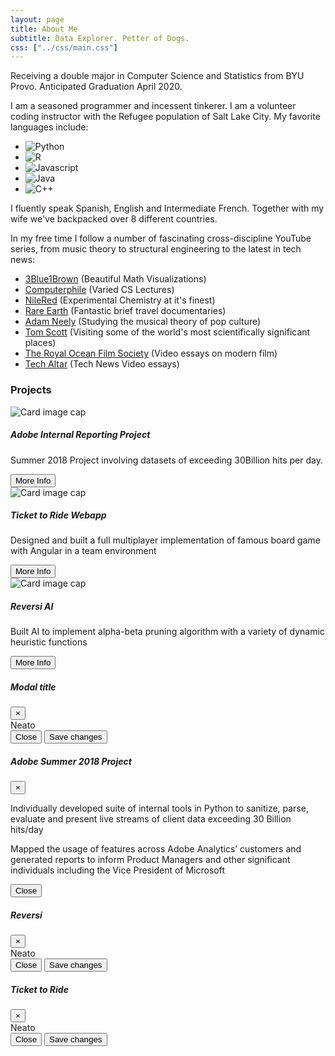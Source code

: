 ```yaml
---
layout: page
title: About Me
subtitle: Data Explorer. Petter of Dogs.
css: ["../css/main.css"]
---
```


<p class="about-text">
<span class="fa fa-graduation-cap about-icon"></span>

Receiving a double major in Computer Science and Statistics from BYU Provo.
Anticipated Graduation April 2020.
</p>



<p class="about-text">
    <span class="fa fa-code about-icon"></span>
    I am a seasoned programmer and incessent tinkerer. I am a volunteer coding instructor with the Refugee population of Salt Lake City. My favorite languages include:
    <div>
      <ul class="list-inline">
        <li class="list-inline-item">
          <span>
            <img src="/img/languages/python.png" alt="Python" class="img-thumbnail language-list-item">
          </span>
        </li>
        <li class="list-inline-item">
          <span>
            <img src="/img/languages/r.png" alt="R" class="img-thumbnail language-list-item">
          </span>
        </li>
        <li class="list-inline-item">
          <span>
            <img src="/img/languages/javascript.png" alt="Javascript" class="img-thumbnail language-list-item">
          </span>
        </li>
        <li class="list-inline-item">
          <span>
            <img src="/img/languages/java.webp" alt="Java" class="img-thumbnail language-list-item">
          </span>
        </li>
        <li class="list-inline-item">
          <span>
            <img src="/img/languages/c++.png" alt="C++" class="img-thumbnail language-list-item" >
          </span>
        </li>
      </ul>
    </div>
</p>

<p class="about-text">
    <span class="fa fa-globe-americas about-icon"></span>
    I fluently speak Spanish, English and Intermediate French. Together with my wife we've backpacked over 8 different countries.
</p>

<p class="about-text">
    <span class="fab fa-youtube about-icon"></span>
    In my free time I follow a number of fascinating cross-discipline YouTube series, from music theory to structural engineering to the latest in tech news:
    <ul>
        <li><a href="https://www.youtube.com/channel/UCYO_jab_esuFRV4b17AJtAw">3Blue1Brown</a> (Beautiful Math Visualizations)</li>
        <li><a href="https://www.youtube.com/user/Computerphile">Computerphile</a> (Varied CS Lectures)</li>
        <li><a href="https://www.youtube.com/user/TheRedNile">NileRed</a> (Experimental Chemistry at it's finest)</li>
        <li><a href="https://www.youtube.com/user/ColChrisHadfield">Rare Earth</a> (Fantastic brief travel documentaries)</li>
        <li><a href="https://www.youtube.com/user/havic5">Adam Neely</a> (Studying the musical theory of pop culture)</li>
        <li><a href="https://www.youtube.com/user/enyay">Tom Scott</a> (Visiting some of the world's most scientifically significant places)</li>
        <li><a href="https://www.youtube.com/channel/UCWq-qJSudqKrzquTVep9Jwg">The Royal Ocean Film Society</a> (Video essays on modern film)</li>
        <li><a href="https://www.youtube.com/channel/UCtZO3K2p8mqFwiKWb9k7fXA">Tech Altar</a> (Tech News Video essays)</li> 
    </ul>
</p>



### Projects

<div class="card-deck">
  <div class="card">
    <img class="card-img-top" src="/img/adobe-logo.jpg" alt="Card image cap">
    <div class="card-body">
      <h5 class="card-title">Adobe Internal Reporting Project</h5>
      <p class="card-text"> Summer 2018 Project involving datasets of exceeding 30Billion hits per day.</p>
    </div>
    <div class="card-footer">
        <button type="button" class="btn btn-primary" data-toggle="modal" data-target="#adobeProjectModal">
            More Info
        </button>
    </div>
  </div>
  <div class="card">
    <img class="card-img-top" src="/img/Ticket-to-Ride2.jpg" alt="Card image cap">
    <div class="card-body">
      <h5 class="card-title">Ticket to Ride Webapp</h5>
      <p class="card-text">Designed and built a full multiplayer implementation of famous board game with Angular in a team environment</p>
    </div>
    <div class="card-footer">
        <button type="button" class="btn btn-primary" data-toggle="modal" data-target="#ticketProjectModal">
            More Info
        </button>
        <a href="http://github.com/Blunderproof/Ticket-to-Ride" class="btn btn-secondary active" role="button" aria-disabled="true">
        <span class="fab fa-lg fa-github"></span></a>
    </div>
  </div>
  <div class="card">
    <img class="card-img-top" src="/img/Reversi.jpg" alt="Card image cap">
    <div class="card-body">
      <h5 class="card-title">Reversi AI</h5>
      <p class="card-text">Built AI to implement alpha-beta pruning algorithm with a variety of dynamic heuristic functions</p>
    </div>
    <div class="card-footer">
        <button type="button" class="btn btn-primary" data-toggle="modal" data-target="#reversiProjectModal">
            More Info
        </button>
        <a href="http://github.com/Blunderproof/Reversi-AI" class="btn btn-secondary active" role="button" aria-disabled="true">
        <span class="fab fa-lg fa-github"></span></a>
    </div>
  </div>
</div>

<!-- <div class="card-deck my-3">
  <div class="card">
    <img class="card-img-top" src="/img/adobe-logo.jpg" alt="Card image cap">
    <div class="card-body">
      <h5 class="card-title">Adobe Internal Reporting Project</h5>
      <p class="card-text"></p>
    </div>
    <div class="card-footer">
        <button type="button" class="btn btn-primary" data-toggle="modal" data-target="#adobeProjectModal">
            See More
        </button>
    </div>
  </div>
  <div class="card">
    <img class="card-img-top" src="/img/Ticket-to-Ride2.jpg" alt="Card image cap">
    <div class="card-body">
      <h5 class="card-title">Ticket to Ride Webapp</h5>
      <p class="card-text">Designed and built a full multiplayer implementation of famous board game with Angular in a team environment</p>
    </div>
    <div class="card-footer">
        <a href="#" class="btn btn-primary">Go somewhere</a>
    </div>
  </div>
  <div class="card">
    <img class="card-img-top" src="/img/Reversi.jpg" alt="Card image cap">
    <div class="card-body">
      <h5 class="card-title">Reversi AI</h5>
      <p class="card-text">Built AI to implement alpha-beta pruning algorithm with a variety of dynamic heuristic functions</p>
    </div>
    <div class="card-footer">
        <button type="button" class="btn btn-primary" data-toggle="modal" data-target="#reversiProjectModal">
            More Info
        </button>
    </div>
  </div>
</div> -->

<!-- <div id="carouselExampleIndicators" class="carousel slide" data-ride="carousel">
  <ol class="carousel-indicators">
    <li data-target="#carouselExampleIndicators" data-slide-to="0" class="active"></li>
    <li data-target="#carouselExampleIndicators" data-slide-to="1"></li>
    <li data-target="#carouselExampleIndicators" data-slide-to="2"></li>
  </ol>
  <div class="carousel-inner">
    <div class="carousel-item active">
      <img class="d-block w-100" src="/img/Ticket-to-Ride1.jpg" alt="First slide">
    </div>
    <div class="carousel-item">
      <img class="d-block w-100" src="/img/Ticket-to-Ride2.jpg" alt="Second slide">
    </div>
    <div class="carousel-item">
      <img class="d-block w-100" src="/img/Ticket-to-Ride1.jpg" alt="Third slide">
    </div>
  </div>
  <a class="carousel-control-prev" href="#carouselExampleIndicators" role="button" data-slide="prev">
    <span class="carousel-control-prev-icon" aria-hidden="true"></span>
    <span class="sr-only">Previous</span>
  </a>
  <a class="carousel-control-next" href="#carouselExampleIndicators" role="button" data-slide="next">
    <span class="carousel-control-next-icon" aria-hidden="true"></span>
    <span class="sr-only">Next</span>
  </a>
</div> -->

<!-- Sample Modal -->
<div class="modal fade" id="exampleModal" tabindex="-1" role="dialog" aria-labelledby="exampleModalLabel" aria-hidden="true">
  <div class="modal-dialog" role="document">
    <div class="modal-content">
      <div class="modal-header">
        <h5 class="modal-title" id="exampleModalLabel">Modal title</h5>
        <button type="button" class="close" data-dismiss="modal" aria-label="Close">
          <span aria-hidden="true">&times;</span>
        </button>
      </div>
      <div class="modal-body">
        Neato
      </div>
      <div class="modal-footer">
        <button type="button" class="btn btn-secondary" data-dismiss="modal">Close</button>
        <button type="button" class="btn btn-primary">Save changes</button>
      </div>
    </div>
  </div>
</div>

<!-- Adobe Project Modal -->
<div class="modal fade" id="adobeProjectModal" tabindex="-1" role="dialog" aria-labelledby="adobeProjectModalLabel" aria-hidden="true">
  <div class="modal-dialog" role="document">
    <div class="modal-content">
      <div class="modal-header">
        <h5 class="modal-title" id="exampleModalLabel">Adobe Summer 2018 Project</h5>
        <button type="button" class="close" data-dismiss="modal" aria-label="Close">
          <span aria-hidden="true">&times;</span>
        </button>
      </div>
      <div class="modal-body">
        <p>Individually developed suite of internal tools in Python to sanitize, parse, evaluate and present live streams of client data exceeding 30 Billion hits/day</p>
        <p>Mapped the usage of features across Adobe Analytics’ customers and generated reports to inform Product Managers and other significant individuals including the Vice President of Microsoft</p>
      </div>
      <div class="modal-footer">
        <button type="button" class="btn btn-secondary" data-dismiss="modal">Close</button>
      </div>
    </div>
  </div>
</div>

<!-- Reversi Project Modal -->
<div class="modal fade" id="reversiProjectModal" tabindex="-1" role="dialog" aria-labelledby="reversiModalLabel" aria-hidden="true">
  <div class="modal-dialog" role="document">
    <div class="modal-content">
      <div class="modal-header">
        <h5 class="modal-title" id="exampleModalLabel">Reversi</h5>
        <button type="button" class="close" data-dismiss="modal" aria-label="Close">
          <span aria-hidden="true">&times;</span>
        </button>
      </div>
      <div class="modal-body">
        Neato
      </div>
      <div class="modal-footer">
        <button type="button" class="btn btn-secondary" data-dismiss="modal">Close</button>
        <button type="button" class="btn btn-primary">Save changes</button>
      </div>
    </div>
  </div>
</div>

<!-- Ticket to Ride Project Modal -->
<div class="modal fade" id="TicketProjectModal" tabindex="-1" role="dialog" aria-labelledby="ticketModalLabel" aria-hidden="true">
  <div class="modal-dialog" role="document">
    <div class="modal-content">
      <div class="modal-header">
        <h5 class="modal-title" id="exampleModalLabel">Ticket to Ride</h5>
        <button type="button" class="close" data-dismiss="modal" aria-label="Close">
          <span aria-hidden="true">&times;</span>
        </button>
      </div>
      <div class="modal-body">
        Neato
      </div>
      <div class="modal-footer">
        <button type="button" class="btn btn-secondary" data-dismiss="modal">Close</button>
        <button type="button" class="btn btn-primary">Save changes</button>
      </div>
    </div>
  </div>
</div>
